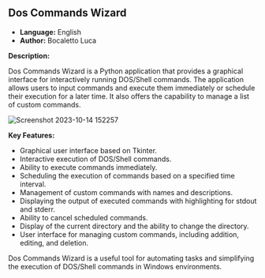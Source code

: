## Dos Commands Wizard

- **Language:** English
- **Author:** Bocaletto Luca

**Description:**

Dos Commands Wizard is a Python application that provides a graphical interface for interactively running DOS/Shell commands. The application allows users to input commands and execute them immediately or schedule their execution for a later time. It also offers the capability to manage a list of custom commands.

![Screenshot 2023-10-14 152257](https://github.com/elektronoide/Dos-Commands-Wizard/assets/134635227/31531a84-cb91-4fed-981d-daedd36f9d76)

**Key Features:**

- Graphical user interface based on Tkinter.
- Interactive execution of DOS/Shell commands.
- Ability to execute commands immediately.
- Scheduling the execution of commands based on a specified time interval.
- Management of custom commands with names and descriptions.
- Displaying the output of executed commands with highlighting for stdout and stderr.
- Ability to cancel scheduled commands.
- Display of the current directory and the ability to change the directory.
- User interface for managing custom commands, including addition, editing, and deletion.

Dos Commands Wizard is a useful tool for automating tasks and simplifying the execution of DOS/Shell commands in Windows environments.
